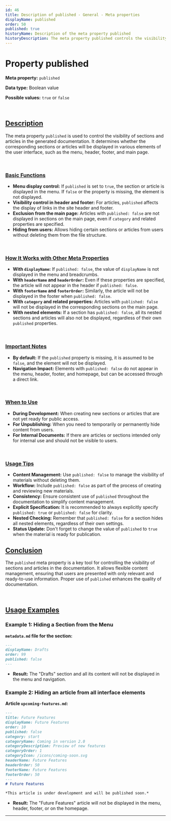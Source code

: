 ```yaml
---
id: 46
title: Description of published - General - Meta properties
displayName: published
order: 50
published: true
historyName: Description of the meta property published
historyDescription: The meta property published controls the visibility of an article or section in the menu, header, and on the main documentation page.
---
```


# Property published

**Meta property:** `published`

**Data type:** Boolean value

**Possible values:** `true` or `false`

<br/>

## [Description](description)

The meta property `published` is used to control the visibility of sections and articles in the generated documentation. It determines whether the corresponding
sections or articles will be displayed in various elements of the user interface, such as the menu, header, footer, and main page.

<br/>

### [Basic Functions](basic-functions)

- **Menu display control:** If `published` is set to `true`, the section or article is displayed in the menu. If `false` or the property is missing, the element is not displayed.
- **Visibility control in header and footer:** For articles, `published` affects the display of links in the site header and footer.
- **Exclusion from the main page:** Articles with `published: false` are not displayed in sections on the main page, even if `category` and related properties are specified.
- **Hiding from users:** Allows hiding certain sections or articles from users without deleting them from the file structure.

<br/>

### [How It Works with Other Meta Properties](with-other-properties)

- **With `displayName`:** If `published: false`, the value of `displayName` is not displayed in the menu and breadcrumbs.
- **With `headerName` and `headerOrder`:** Even if these properties are specified, the article will not appear in the header if `published: false`.
- **With `footerName` and `footerOrder`:** Similarly, the article will not be displayed in the footer when `published: false`.
- **With `category` and related properties:** Articles with `published: false` will not be displayed in the corresponding sections on the main page.
- **With nested elements:** If a section has `published: false`, all its nested sections and articles will also not be displayed, regardless of their own `published` properties.


<br/>

### [Important Notes](notes)

- **By default:** If the `published` property is missing, it is assumed to be `false`, and the element will not be displayed.
- **Navigation Impact:** Elements with `published: false` do not appear in the menu, header, footer, and homepage, but can be accessed through a direct link.

<br/>

### [When to Use](when-to-use)

- **During Development:** When creating new sections or articles that are not yet ready for public access.
- **For Unpublishing:** When you need to temporarily or permanently hide content from users.
- **For Internal Documents:** If there are articles or sections intended only for internal use and should not be visible to users.

<br/>

### [Usage Tips](advice)

- **Content Management:** Use `published: false` to manage the visibility of materials without deleting them.
- **Workflow:** Include `published: false` as part of the process of creating and reviewing new materials.
- **Consistency:** Ensure consistent use of `published` throughout the documentation to simplify content management.
- **Explicit Specification:** It is recommended to always explicitly specify `published: true` or `published: false` for clarity.
- **Nested Checking:** Remember that `published: false` for a section hides all nested elements, regardless of their own settings.
- **Status Update:** Don't forget to change the value of `published` to `true` when the material is ready for publication.


## [Conclusion](conclusion)

The `published` meta property is a key tool for controlling the visibility of sections and articles in the documentation. It allows flexible content management,
ensuring that users are presented with only relevant and ready-to-use information. Proper use of `published` enhances the quality of documentation.

<br/>

## [Usage Examples](examples)

### Example 1: Hiding a Section from the Menu

**`metadata.md` file for the section:**

```md
---
displayName: Drafts
order: 99
published: false
---
```

- **Result:** The "Drafts" section and all its content will not be displayed in the menu and navigation.

### Example 2: Hiding an article from all interface elements

**Article `upcoming-features.md`:**

```md
---
title: Future Features
displayName: Future Features
order: 10
published: false
category: start
categoryName: Coming in version 2.0
categoryDescription: Preview of new features
categoryOrder: 1
categoryIcon: /icons/coming-soon.svg
headerName: Future Features
headerOrder: 50
footerName: Future Features
footerOrder: 50
---
# Future Features

*This article is under development and will be published soon.*
```

- **Result:** The "Future Features" article will not be displayed in the menu, header, footer, or on the homepage.

---
